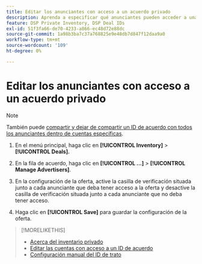 ```yaml
---
title: Editar los anunciantes con acceso a un acuerdo privado
description: Aprenda a especificar qué anunciantes pueden acceder a una oferta privada.
feature: DSP Private Inventory, DSP Deal IDs
exl-id: 51f3fa66-de70-4233-a866-ec48d72e88dc
source-git-commit: 1a98b3ba7c37a768825e9e48db7d847f12daa9a0
workflow-type: tm+mt
source-wordcount: '109'
ht-degree: 0%

---
```


# Editar los anunciantes con acceso a un acuerdo privado

>[!NOTE]
>
>También puede [compartir y dejar de compartir un ID de acuerdo con todos los anunciantes dentro de cuentas específicas](deal-id-share.md).

1. En el menú principal, haga clic en **[!UICONTROL Inventory]** > **[!UICONTROL Deals].**

1. En la fila de acuerdo, haga clic en  **[!UICONTROL ...]** > **[!UICONTROL Manage Advertisers]**.

1. En la configuración de la oferta, active la casilla de verificación situada junto a cada anunciante que deba tener acceso a la oferta y desactive la casilla de verificación situada junto a cada anunciante que no deba tener acceso.

1. Haga clic en **[!UICONTROL Save]** para guardar la configuración de la oferta.

>[!MORELIKETHIS]
>* [Acerca del inventario privado](private-inventory-about.md)
>* [Editar las cuentas con acceso a un ID de acuerdo](/help/dsp/inventory/deal-id-share.md)
>* [Configuración manual del ID de trato](deal-id-settings.md)

